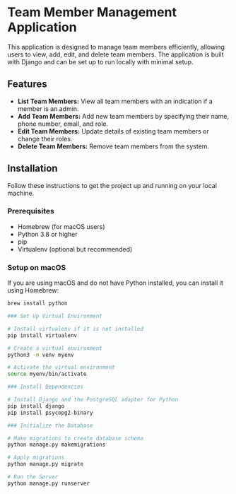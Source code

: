 # Team Member Management Application

This application is designed to manage team members efficiently, allowing users to view, add, edit, and delete team members. The application is built with Django and can be set up to run locally with minimal setup.

## Features

- **List Team Members:** View all team members with an indication if a member is an admin.
- **Add Team Members:** Add new team members by specifying their name, phone number, email, and role.
- **Edit Team Members:** Update details of existing team members or change their roles.
- **Delete Team Members:** Remove team members from the system.

## Installation

Follow these instructions to get the project up and running on your local machine.

### Prerequisites

- Homebrew (for macOS users)
- Python 3.8 or higher
- pip
- Virtualenv (optional but recommended)

### Setup on macOS

If you are using macOS and do not have Python installed, you can install it using Homebrew:

```bash
brew install python

### Set Up Virtual Environment

# Install virtualenv if it is not installed
pip install virtualenv

# Create a virtual environment
python3 -m venv myenv

# Activate the virtual environment
source myenv/bin/activate

### Install Dependencies

# Install Django and the PostgreSQL adapter for Python
pip install django
pip install psycopg2-binary

### Initialize the Database

# Make migrations to create database schema
python manage.py makemigrations

# Apply migrations
python manage.py migrate

# Run the Server
python manage.py runserver
